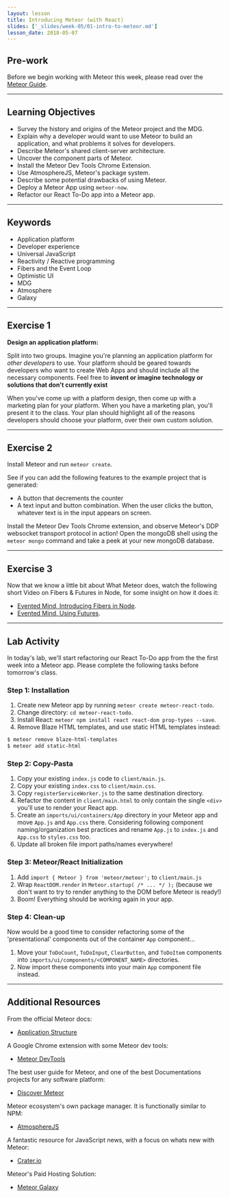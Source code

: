 ```yaml
---
layout: lesson
title: Introducing Meteor (with React)
slides: ['_slides/week-05/01-intro-to-meteor.md']
lesson_date: 2018-05-07
---
```


## Pre-work

Before we begin working with Meteor this week, please read over the [Meteor Guide](https://guide.meteor.com/).

---

## Learning Objectives

* Survey the history and origins of the Meteor project and the MDG.
* Explain why a developer would want to use Meteor to build an application, and what problems it solves for developers.
* Describe Meteor's shared client-server architecture.
* Uncover the component parts of Meteor.
* Install the Meteor Dev Tools Chrome Extension.
* Use AtmosphereJS, Meteor's package system.
* Describe some potential drawbacks of using Meteor.
* Deploy a Meteor App using `meteor-now`.
* Refactor our React To-Do app into a Meteor app.

---

## Keywords

* Application platform
* Developer experience
* Universal JavaScript
* Reactivity / Reactive programming
* Fibers and the Event Loop
* Optimistic UI
* MDG
* Atmosphere
* Galaxy

---

## Exercise 1

**Design an application platform:**

Split into two groups. Imagine you're planning an application platform for _other developers_ to use. Your platform should be geared towards developers who want to create Web Apps and should include all the necessary components. Feel free to **invent or imagine technology or solutions that don't currently exist**

When you've come up with a platform design, then come up with a marketing plan for your platform. When you have a marketing plan, you'll present it to the class. Your plan should highlight all of the reasons developers should choose your platform, over their own custom solution.

---

## Exercise 2

Install Meteor and run `meteor create`.

See if you can add the following features to the example project that is generated:

* A button that decrements the counter
* A text input and button combination. When the user clicks the button, whatever text
  is in the input appears on screen.

Install the Meteor Dev Tools Chrome extension, and observe Meteor's DDP websocket
transport protocol in action! Open the mongoDB shell using the `meteor mongo` command
and take a peek at your new mongoDB database.

---

## Exercise 3

Now that we know a little bit about What Meteor does, watch the following short Video on Fibers & Futures in Node, for some insight on how it does it:

* [Evented Mind, Introducing Fibers in Node](https://www.eventedmind.com/items/nodejs-introducing-fibers).
* [Evented Mind, Using Futures](https://www.eventedmind.com/items/nodejs-using-futures).

---

## Lab Activity

In today's lab, we'll start refactoring our React To-Do app from the the first week into a Meteor app. Please complete the following tasks before tomorrow's class.

### Step 1: Installation

1.  Create new Meteor app by running `meteor create meteor-react-todo`.
2.  Change directory: `cd meteor-react-todo`.
3.  Install React: `meteor npm install react react-dom prop-types --save`.
4.  Remove Blaze HTML templates, and use static HTML templates instead:
```sh
$ meteor remove blaze-html-templates
$ meteor add static-html
```

### Step 2: Copy-Pasta

1.  Copy your existing `index.js` code to `client/main.js`.
2.  Copy your existing `index.css` to `client/main.css`.
3.  Copy `registerServiceWorker.js` to the same destination directory.
4.  Refactor the content in `client/main.html` to only contain the single `<div>` you'll use to render your React app.
5.  Create an `imports/ui/containers/App` directory in your Meteor app and move `App.js` and `App.css` there. Considering following component naming/organization best practices and rename `App.js` to `index.js` and `App.css` to `styles.css` too.
6.  Update all broken file import paths/names everywhere!

### Step 3: Meteor/React Initialization

1.  Add `import { Meteor } from 'meteor/meteor';` to `client/main.js`
2.  Wrap `ReactDOM.render` in `Meteor.startup( /* ... */ );` (because we don't want to try to render anything to the DOM before Meteor is ready!)
3.  Boom! Everything should be working again in your app.

### Step 4: Clean-up

Now would be a good time to consider refactoring some of the 'presentational' components out of the container `App` component...

1.  Move your `ToDoCount`, `ToDoInput`, `ClearButton`, and `ToDoItem` components into `imports/ui/components/<COMPONENT_NAME>` directories.
2.  Now import these components into your main `App` component file instead.

---

## Additional Resources

From the official Meteor docs:

* [Application Structure](https://guide.meteor.com/structure.html)

A Google Chrome extension with some Meteor dev tools:

* [Meteor DevTools](https://chrome.google.com/webstore/detail/meteor-devtools/ippapidnnboiophakmmhkdlchoccbgje)

The best user guide for Meteor, and one of the best Documentations projects for any software platform:

* [Discover Meteor](https://www.discovermeteor.com/)

Meteor ecosystem's own package manager. It is functionally similar to NPM:

* [AtmosphereJS](https://atmospherejs.com/)

A fantastic resource for JavaScript news, with a focus on whats new with Meteor:

* [Crater.io](https://crater.io/)

Meteor's Paid Hosting Solution:

* [Meteor Galaxy](https://www.meteor.com/hosting/)
